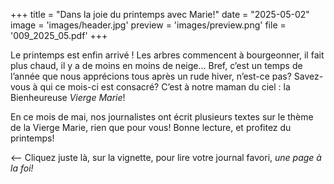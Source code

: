 +++
title = "Dans la joie du printemps avec Marie!"
date = "2025-05-02"
image = 'images/header.jpg'
preview = 'images/preview.png'
file = '009_2025_05.pdf'
+++

Le printemps est enfin arrivé ! Les arbres
commencent à bourgeonner, il fait plus chaud, il y a de
moins en moins de neige… Bref, c’est un temps de
l’année que nous apprécions tous après un rude hiver,
n’est-ce pas? Savez-vous à qui ce mois-ci est
consacré? C’est à notre maman du
ciel : la Bienheureuse *Vierge Marie*!

En ce mois de mai, nos journalistes
ont écrit plusieurs textes sur le
thème de la Vierge Marie, rien
que pour vous! Bonne lecture,
et profitez du printemps!

<-- Cliquez juste là, sur la vignette,
pour lire votre journal favori, *une page à la foi!*
